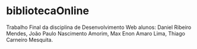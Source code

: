 # bibliotecaOnline
Trabalho Final da disciplina de Desenvolvimento Web
alunos:
Daniel Ribeiro Mendes,
João Paulo Nascimento Amorim,
Max Enon Amaro Lima,
Thiago Carneiro Mesquita.
